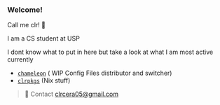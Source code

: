 ### Welcome!
Call me clr! 👋

I am a CS student at USP

I dont know what to put in here but take a look at what I am most active currently
- [`chameleon`](https://github.com/clr-cera/chameleon) ( WIP Config Files distributor and switcher)
- [`clrpkgs`](https://github.com/clr-cera/clrpkgs) (Nix stuff)

> 💬 Contact clrcera05@gmail.com
